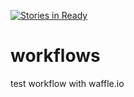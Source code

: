 [![Stories in Ready](https://badge.waffle.io/blurrcat/workflows.png?label=ready&title=Ready)](https://waffle.io/blurrcat/workflows)
# workflows
test workflow with waffle.io
